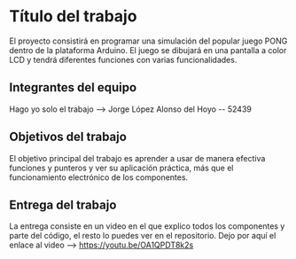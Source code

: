 # Título del trabajo

El proyecto consistirá en programar una simulación del popular juego PONG dentro de la plataforma Arduino. El juego se dibujará en una pantalla a color LCD y tendrá diferentes funciones con varias funcionalidades.

## Integrantes del equipo

Hago yo solo el trabajo --> Jorge López Alonso del Hoyo -- 52439  

## Objetivos del trabajo

El objetivo principal del trabajo es aprender a usar de manera efectiva funciones y punteros y ver su aplicación práctica, más que el funcionamiento electrónico de los componentes.

## Entrega del trabajo

La entrega consiste en un video en el que explico todos los componentes y parte del código, el resto lo puedes ver en el repositorio. Dejo por aquí el enlace al video --> https://youtu.be/OA1QPDT8k2s
